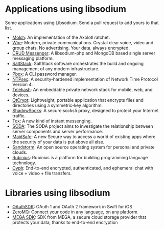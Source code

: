 # Applications using libsodium
Some applications using Libsodium. Send a pull request to add yours to that list.

- [Molch](https://github.com/FSMaxB/molch): An implementation of the Axolotl ratchet.
- [Wire](https://wire.com/): Modern, private communications.
Crystal clear voice, video and group chats. No advertising. Your data, always encrypted.
- [CRUD Messenger](https://github.com/zyisrad/crudMessenger): A libsodium-php and MongoDB based single server messaging platform.
- [SaltStack](http://saltstack.com/): SaltStack software orchestrates the build and ongoing management of any modern infrastructure. 
- [Pbox](https://github.com/zyisrad/pbox): A CLI password manager.
- [NTPsec](https://github.com/ntpsec/ntpsec): A
security-hardened implementation of Network Time Protocol Version 4.
- [Telehash](http://telehash.org/): An embeddable private network stack for mobile, web, and devices.
- [QtCrypt](https://github.com/trashctor/QtCrypt): Lightweight, portable application that encrypts files and directories using a symmetric-key algorithm.
- [ShadowSocks](https://shadowsocks.org/en/index.html): A secure socks5 proxy,
designed to protect your Internet traffic.
- [Tox](https://tox.chat/): A new kind of instant messenging.
- [SODA](https://github.com/vong-xiv/SODA): The SODA project aims to investigate the relationship between server components and server performance.
- [MaidSafe](http://maidsafe.net/): A new Secure way to access a world of existing apps where the security of your data is put above all else.
- [Sandstorm](https://sandstorm.io/): An open source operating system for personal and private clouds.
- [Rubinius](http://rubinius.com/): Rubinius is a platform for building programming language technology.
- [Cyph](https://cyph.im/): End-to-end encrypted, authenticated, and ephemeral chat with voice + video + file transfers.

# Libraries using libsodium
- [OAuthSDK](https://github.com/ramki1979/OAuthSDK): OAuth 1 and OAuth 2 framework in Swift for iOS.
- [ZeroMQ](http://zeromq.org/): Connect your code in any language, on any platform.
- [MEGA SDK](https://github.com/meganz/sdk): SDK from MEGA, a secure cloud storage provider that protects your data, thanks to end-to-end encryption

